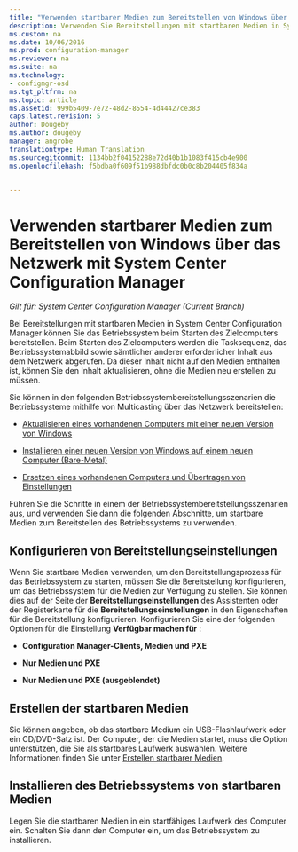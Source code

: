 ```yaml
---
title: "Verwenden startbarer Medien zum Bereitstellen von Windows über das Netzwerk | Configuration Manager"
description: Verwenden Sie Bereitstellungen mit startbaren Medien in System Center Configuration Manager zum Bereitstellen des Betriebssystem beim Starten des Zielcomputers.
ms.custom: na
ms.date: 10/06/2016
ms.prod: configuration-manager
ms.reviewer: na
ms.suite: na
ms.technology:
- configmgr-osd
ms.tgt_pltfrm: na
ms.topic: article
ms.assetid: 999b5409-7e72-48d2-8554-4d44427ce383
caps.latest.revision: 5
author: Dougeby
ms.author: dougeby
manager: angrobe
translationtype: Human Translation
ms.sourcegitcommit: 1134bb2f04152288e72d40b1b1083f415cb4e900
ms.openlocfilehash: f5bdba0f609f51b988dbfdc0b0c8b204405f834a


---
```

# <a name="use-bootable-media-to-deploy-windows-over-the-network-with-system-center-configuration-manager"></a>Verwenden startbarer Medien zum Bereitstellen von Windows über das Netzwerk mit System Center Configuration Manager

*Gilt für: System Center Configuration Manager (Current Branch)*

Bei Bereitstellungen mit startbaren Medien in System Center Configuration Manager können Sie das Betriebssystem beim Starten des Zielcomputers bereitstellen. Beim Starten des Zielcomputers werden die Tasksequenz, das Betriebssystemabbild sowie sämtlicher anderer erforderlicher Inhalt aus dem Netzwerk abgerufen. Da dieser Inhalt nicht auf den Medien enthalten ist, können Sie den Inhalt aktualisieren, ohne die Medien neu erstellen zu müssen.  

 Sie können in den folgenden Betriebssystembereitstellungsszenarien die Betriebssysteme mithilfe von Multicasting über das Netzwerk bereitstellen:  

-   [Aktualisieren eines vorhandenen Computers mit einer neuen Version von Windows](refresh-an-existing-computer-with-a-new-version-of-windows.md)  

-   [Installieren einer neuen Version von Windows auf einem neuen Computer (Bare-Metal)](install-new-windows-version-new-computer-bare-metal.md)  

-   [Ersetzen eines vorhandenen Computers und Übertragen von Einstellungen](replace-an-existing-computer-and-transfer-settings.md)  

 Führen Sie die Schritte in einem der Betriebssystembereitstellungsszenarien aus, und verwenden Sie dann die folgenden Abschnitte, um startbare Medien zum Bereitstellen des Betriebssystems zu verwenden.  

## <a name="configure-deployment-settings"></a>Konfigurieren von Bereitstellungseinstellungen  
 Wenn Sie startbare Medien verwenden, um den Bereitstellungsprozess für das Betriebssystem zu starten, müssen Sie die Bereitstellung konfigurieren, um das Betriebssystem für die Medien zur Verfügung zu stellen. Sie können dies auf der Seite der **Bereitstellungseinstellungen** des Assistenten oder der Registerkarte für die **Bereitstellungseinstellungen** in den Eigenschaften für die Bereitstellung konfigurieren.  Konfigurieren Sie eine der folgenden Optionen für die Einstellung **Verfügbar machen für** :  

-   **Configuration Manager-Clients, Medien und PXE**  

-   **Nur Medien und PXE**  

-   **Nur Medien und PXE (ausgeblendet)**  

## <a name="create-the-bootable-media"></a>Erstellen der startbaren Medien  
 Sie können angeben, ob das startbare Medium ein USB-Flashlaufwerk oder ein CD/DVD-Satz ist. Der Computer, der die Medien startet, muss die Option unterstützen, die Sie als startbares Laufwerk auswählen. Weitere Informationen finden Sie unter [Erstellen startbarer Medien](create-bootable-media.md).  

##  <a name="a-namebkmkdeploya-install-the-operating-system-from-bootable-media"></a><a name="BKMK_Deploy"></a> Installieren des Betriebssystems von startbaren Medien  
 Legen Sie die startbaren Medien in ein startfähiges Laufwerk des Computer ein. Schalten Sie dann den Computer ein, um das Betriebssystem zu installieren.  



<!--HONumber=Nov16_HO1-->


